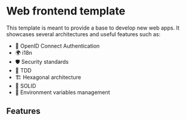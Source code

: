 # Web frontend template
This template is meant to provide a base to develop new web apps. It showcases several architectures and useful features such as:
- 🔐 OpenID Connect Authentication
- 🌍 i18n
- 🛡️ Security standards
- 🧪 TDD
- 🏗️ Hexagonal architecture
- 📐 SOLID
- 🔧 Environment variables management

## Features
